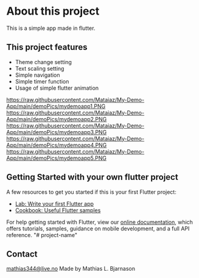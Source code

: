 # About this project #
This is a simple app made in flutter.

## This project features ##
* Theme change setting
* Text scaling setting
* Simple navigation
* Simple timer function
* Usage of simple flutter animation

https://raw.githubusercontent.com/Mataiaz/My-Demo-App/main/demoPics/mydemoapp1.PNG https://raw.githubusercontent.com/Mataiaz/My-Demo-App/main/demoPics/mydemoapp2.PNG
https://raw.githubusercontent.com/Mataiaz/My-Demo-App/main/demoPics/mydemoapp3.PNG https://raw.githubusercontent.com/Mataiaz/My-Demo-App/main/demoPics/mydemoapp4.PNG
https://raw.githubusercontent.com/Mataiaz/My-Demo-App/main/demoPics/mydemoapp5.PNG

## Getting Started with your own flutter project ##

A few resources to get you started if this is your first Flutter project:

- [Lab: Write your first Flutter app](https://flutter.dev/docs/get-started/codelab)
- [Cookbook: Useful Flutter samples](https://flutter.dev/docs/cookbook)

For help getting started with Flutter, view our
[online documentation](https://flutter.dev/docs), which offers tutorials,
samples, guidance on mobile development, and a full API reference.
"# project-name" 

## Contact ##
mathias344@live.no
Made by Mathias L. Bjarnason